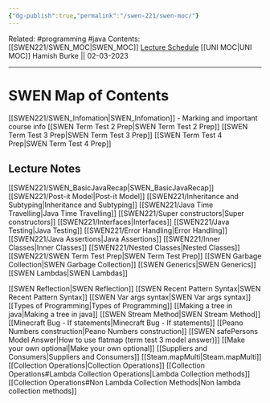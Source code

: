 ```yaml
---
{"dg-publish":true,"permalink":"/swen-221/swen-moc/"}
---
```



Related: #programming #java 
Contents: [[SWEN221/SWEN_MOC\|SWEN_MOC]]
[Lecture Schedule](https://ecs.wgtn.ac.nz/Courses/SWEN221_2023T1/LectureSchedule)
[[UNI MOC\|UNI MOC]]
Hamish Burke || 02-03-2023
***

# SWEN Map of Contents

[[SWEN221/SWEN_Infomation\|SWEN_Infomation]] - Marking and important course info
[[SWEN Term Test 2 Prep\|SWEN Term Test 2 Prep]]
[[SWEN Term Test 3 Prep\|SWEN Term Test 3 Prep]]
[[SWEN Term Test 4 Prep\|SWEN Term Test 4 Prep]]

## Lecture Notes

[[SWEN221/SWEN_BasicJavaRecap\|SWEN_BasicJavaRecap]]
[[SWEN221/Post-it Model\|Post-it Model]]
[[SWEN221/Inheritance and Subtyping\|Inheritance and Subtyping]]
[[SWEN221/Java Time Travelling\|Java Time Travelling]]
[[SWEN221/Super constructors\|Super constructors]]
[[SWEN221/Interfaces\|Interfaces]]
[[SWEN221/Java Testing\|Java Testing]]
[[SWEN221/Error Handling\|Error Handling]]
[[SWEN221/Java Assertions\|Java Assertions]]
[[SWEN221/Inner Classes\|Inner Classes]]
[[SWEN221/Nested Classes\|Nested Classes]]
[[SWEN221/SWEN Term Test Prep\|SWEN Term Test Prep]]
[[SWEN Garbage Collection\|SWEN Garbage Collection]]
[[SWEN Generics\|SWEN Generics]]
[[SWEN Lambdas\|SWEN Lambdas]]

[[SWEN Reflection\|SWEN Reflection]]
[[SWEN Recent Pattern Syntax\|SWEN Recent Pattern Syntax]]
[[SWEN Var args syntax\|SWEN Var args syntax]]
[[Types of Programming\|Types of Programming]]
[[Making a tree in java\|Making a tree in java]]
[[SWEN Stream Method\|SWEN Stream Method]]
[[Minecraft Bug - If statements\|Minecraft Bug - If statements]]
[[Peano Numbers construction\|Peano Numbers construction]]
[[SWEN safePersons Model Answer\|How to use flatmap (term test 3 model answer)]]
[[Make your own optional\|Make your own optional]]
[[Suppliers and Consumers\|Suppliers and Consumers]]
[[Steam.mapMulti\|Steam.mapMulti]]
[[Collection Operations\|Collection Operations]]
	[[Collection Operations#Lambda Collection Operations\|Lambda Collection methods]]
	[[Collection Operations#Non Lambda Collection Methods\|Non lambda collection methods]]

